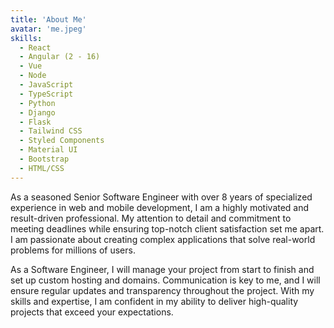 ```yaml
---
title: 'About Me'
avatar: 'me.jpeg'
skills:
  - React
  - Angular (2 - 16)
  - Vue
  - Node
  - JavaScript
  - TypeScript
  - Python
  - Django
  - Flask
  - Tailwind CSS
  - Styled Components
  - Material UI
  - Bootstrap
  - HTML/CSS
---
```


As a seasoned Senior Software Engineer with over 8 years of specialized experience in web and mobile development, I am a highly motivated and result-driven professional. My attention to detail and commitment to meeting deadlines while ensuring top-notch client satisfaction set me apart. I am passionate about creating complex applications that solve real-world problems for millions of users.

As a Software Engineer, I will manage your project from start to finish and set up custom hosting and domains. Communication is key to me, and I will ensure regular updates and transparency throughout the project. With my skills and expertise, I am confident in my ability to deliver high-quality projects that exceed your expectations.
